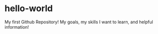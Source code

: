 # hello-world
My first Github Repository! My goals, my skills I want to learn, and helpful information! 
